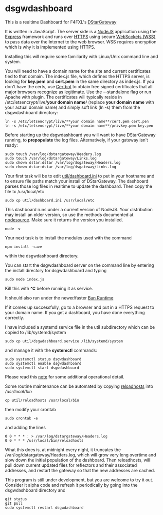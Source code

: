 # dsgwdashboard 

This is a realtime Dashboard for F4FXL's [DStarGateway](https://github.com/F4FXL/DStarGateway)

It is written in JavaScript.  The server side is a [NodeJS](https://nodejs.org/) application using the [Express](https://expressjs.com/) framework and runs over [HTTPS](https://wikipedia.org/wiki/HTTPS) using secure [WebSockets (WSS)](https://javascript.info/websocket) to pass data over the Internet to the web browser. WSS requires encryption which is why it is implemented using HTTPS.

Installing this will require some familiarity with Linux/Unix command line and system.

You will need to have a domain name for the site and current certificates tied to that domain. The index.js file, which defines the HTTPS server, is looking for 
**key.pem** and **cert.pem** in the same directory as index.js. 
If you don't have the certs, use [Certbot](https://certbot.eff.org/) to obtain free signed certificates that all major browsers recognize
as legitimate.  Use the --standalone flag or run Apache with plugin. The certificates will 
typically reside in /etc/letsencrypt/live/**your domain name**/ (replace **your domain name** with your actual domain name) 
and simply soft link (ln -s) them from the dsgwdashboard directory:  
```
ln -s /etc/letsencrypt/live/**your domain name**/cert.pem cert.pen
ln -s /etc/letsencrypt/live/**your domain name**/privkey.pem key.pen
```

Before starting up the dsgwdashboard you will want to have DStarGateway running, to **prepopulate** the log files. Alternatively, if your gateway isn't
ready:
```
sudo touch /var/log/dstargateway/Headers.log
sudo touch /var/log/dstargateway/Links.log
sudo chown dstar:dstar /var/log/dsgateway/Headers.log
sudo chown dstar:dstar /var/log/dsgateway/Links.log
```

Your first task will be to edit [util/dashboard.ini](util/dashboard.ini) to put in your hostname and to ensure file paths match your install of DStarGateway.  The dashboard parses those log files in realtime to update the dashboard. Then copy the file to /usr/local/etc
```
sudo cp util/dashboard.ini /usr/local/etc
```

This dashboard runs under a current version of NodeJS.  Your distribution may install an older version, so use the methods documented at [nodesource](https://github.com/nodesource/distributions). Make sure it returns the version you installed.
```
node -v
```

Your next task is to install the modules used with the command 
```
npm install -save
```
within the dsgwdashboard directory.

You can start the dsgwdashboard server on the command line by entering the install directory for dsgwdashboard and typing
```
sudo node index.js
```
Kill this with **^C** before running it as service.

It should also run under the newer/faster [Bun Runtime](https://bun.sh/)

If it comes up successfully, go to a browser and put in a HTTPS request to your domain name.  If you get a dashboard, you have done everything correctly.

I have included a systemd service file in the util subdirectory which can be copied to /lib/systemd/system 
```
sudo cp util/dsgwdashboard.service /lib/systemd/system
```
and manage it with the **systemctl** commands:
```
sudo systemctl status dsgwdashboard
sudo systemctl enable dsgwdashboard
sudo systemctl start dsgwdashboard
```

Please read this [note](util/NOTE.md) for some additional operational detail.

Some routine maintenance can be automated by copying [reloadhosts](util/reloadhosts) into */usr/local/bin*
```
cp util/reloadhosts /usr/local/bin
```
then modify your crontab
```
sudo crontab -e
```
and adding the lines
```
0 0 * * * : > /var/log/dstargateway/Headers.log
0 0 * * * /usr/local/bin/reloadhosts
```

What this does is, at midnight every night, it truncates the /var/log/dstargateway/Headers.log, which will grow very long overtime and slow down the initial population of the dashboard.  Then reloadhosts, will pull down current updated files for  reflectors and their associated addresses, and restart the gateway so that the new addresses are cached.

This program is still under development, but you are welcome to try it out. Consider it alpha code and refresh it periodically by going into the dsgwdashboard directory and
```
git status
git pull
sudo systemctl restart dsgwdashboard
```

